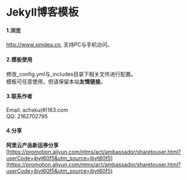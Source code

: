 Jekyll博客模板
================

#### 1.浏览
http://www.xinidea.cn, 支持PC与手机访问。  

#### 2.模板使用
修改_config.yml与_includes目录下相关文件进行配置。  
模板可任意使用，但请保留本站**友情链接**。  

#### 3.联系作者
Email: achxku(#)163.com  
QQ: 2162702795  

#### 4.分享
**阿里云产品新运券分享**
[https://promotion.aliyun.com/ntms/act/ambassador/sharetouser.html?userCode=jbyt60f5&utm_source=jbyt60f5](https://promotion.aliyun.com/ntms/act/ambassador/sharetouser.html?userCode=jbyt60f5&utm_source=jbyt60f5)

